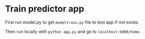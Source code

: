 # Train predictor app

First run model.py to get `modeltrain.py` file to test app if not exists.

Then run locally with `python app.py` and go to `localhost:5000/home`. 